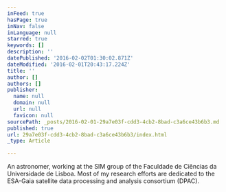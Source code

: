 ```yaml
---
inFeed: true
hasPage: true
inNav: false
inLanguage: null
starred: true
keywords: []
description: ''
datePublished: '2016-02-02T01:30:02.871Z'
dateModified: '2016-02-01T20:43:17.224Z'
title: ''
author: []
authors: []
publisher:
  name: null
  domain: null
  url: null
  favicon: null
sourcePath: _posts/2016-02-01-29a7e03f-cdd3-4cb2-8bad-c3a6ce43b6b3.md
published: true
url: 29a7e03f-cdd3-4cb2-8bad-c3a6ce43b6b3/index.html
_type: Article

---
```

An astronomer, working at the SIM group of the Faculdade de Ciências da Universidade de Lisboa. Most of my research efforts are dedicated to the ESA-Gaia satellite data processing and analysis consortium (DPAC).